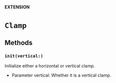 **EXTENSION**

# `Clamp`

## Methods
### `init(vertical:)`

Initialize either a horizontal or vertical clamp.
- Parameter vertical: Whether it is a vertical clamp.

